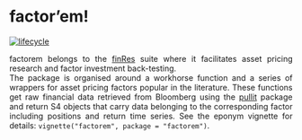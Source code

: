 factor’em\!
================

<style> body {text-align: justify} </style>

[![lifecycle](https://img.shields.io/badge/lifecycle-experimental-orange.svg)](https://www.tidyverse.org/lifecycle/#experimental)

factorem belongs to the [finRes](https://bautheac.github.io/finRes/)
suite where it facilitates asset pricing research and factor investment
back-testing.  
The package is organised around a workhorse function and a series of
wrappers for asset pricing factors popular in the literature. These
functions get raw financial data retrieved from Bloomberg using the
[pullit](https://bautheac.github.io/pullit/) package and return S4
objects that carry data belonging to the corresponding factor including
positions and return time series. See the eponym vignette for details:
`vignette("factorem", package = "factorem")`.
